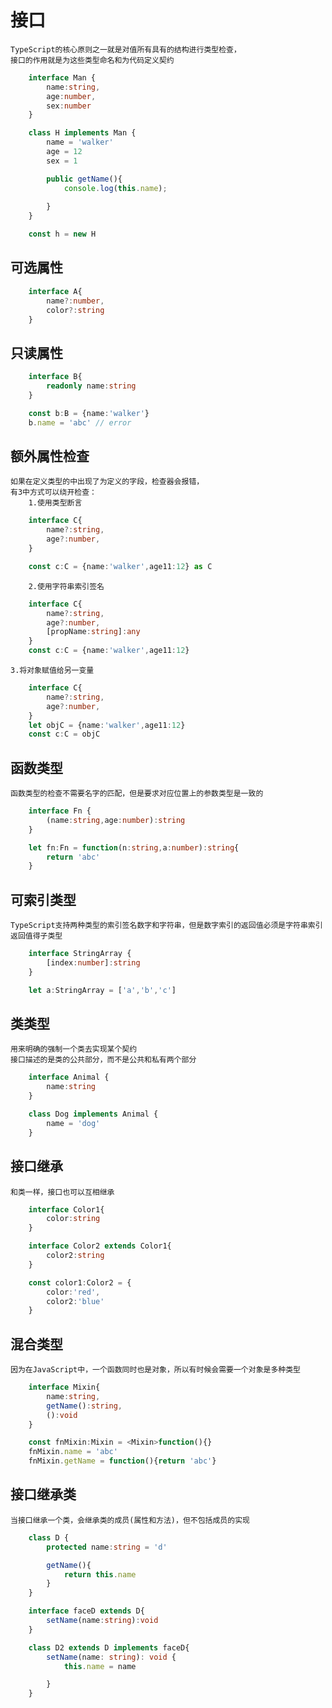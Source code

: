 # 接口

    TypeScript的核心原则之一就是对值所有具有的结构进行类型检查，
    接口的作用就是为这些类型命名和为代码定义契约

```TypeScript
    interface Man {
        name:string,
        age:number,
        sex:number
    }

    class H implements Man {
        name = 'walker'
        age = 12
        sex = 1

        public getName(){
            console.log(this.name);
            
        }
    }

    const h = new H
```

## 可选属性

```TypeScript
    interface A{
        name?:number,
        color?:string
    }
```



## 只读属性

```TypeScript
    interface B{
        readonly name:string
    }

    const b:B = {name:'walker'}
    b.name = 'abc' // error
```

## 额外属性检查
    如果在定义类型的中出现了为定义的字段，检查器会报错，
    有3中方式可以绕开检查：
        1.使用类型断言

```TypeScript
    interface C{
        name?:string,
        age?:number,
    }

    const c:C = {name:'walker',age11:12} as C
```

        2.使用字符串索引签名

```TypeScript
    interface C{
        name?:string,
        age?:number,
        [propName:string]:any
    }
    const c:C = {name:'walker',age11:12}
```

    3.将对象赋值给另一变量

```TypeScript
    interface C{
        name?:string,
        age?:number,
    }
    let objC = {name:'walker',age11:12}
    const c:C = objC
```

## 函数类型

    函数类型的检查不需要名字的匹配，但是要求对应位置上的参数类型是一致的

```TypeScript
    interface Fn {
        (name:string,age:number):string
    }

    let fn:Fn = function(n:string,a:number):string{
        return 'abc'
    }
```

## 可索引类型
    TypeScript支持两种类型的索引签名数字和字符串，但是数字索引的返回值必须是字符串索引返回值得子类型

```TypeScript
    interface StringArray {
        [index:number]:string
    }

    let a:StringArray = ['a','b','c']
```

## 类类型
    用来明确的强制一个类去实现某个契约
    接口描述的是类的公共部分，而不是公共和私有两个部分

```TypeScript
    interface Animal {
        name:string
    }

    class Dog implements Animal {
        name = 'dog'
    }
```

## 接口继承
    和类一样，接口也可以互相继承

```TypeScript
    interface Color1{
        color:string
    }

    interface Color2 extends Color1{
        color2:string
    }

    const color1:Color2 = {
        color:'red',
        color2:'blue'
    }
```

## 混合类型
    因为在JavaScript中，一个函数同时也是对象，所以有时候会需要一个对象是多种类型

```TypeScript
    interface Mixin{
        name:string,
        getName():string,
        ():void
    }

    const fnMixin:Mixin = <Mixin>function(){}
    fnMixin.name = 'abc'
    fnMixin.getName = function(){return 'abc'}
```


## 接口继承类
    当接口继承一个类，会继承类的成员(属性和方法)，但不包括成员的实现
    
```TypeScript
    class D {
        protected name:string = 'd'

        getName(){
            return this.name
        }
    }

    interface faceD extends D{
        setName(name:string):void
    }

    class D2 extends D implements faceD{
        setName(name: string): void {
            this.name = name

        }
    }

```
